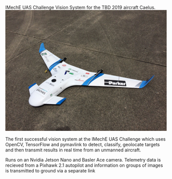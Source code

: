 IMechE UAS Challenge Vision System for the TBD 2019 aircraft Caelus. 
![TBD_Caelus](TBD_Caelus.jpg)

The first successful vision system at the IMechE UAS Challenge which uses OpenCV, TensorFlow and pymavlink to detect, classify, geolocate targets and then transmit results in real time from an unmanned aircraft. 

Runs on an Nvidia Jetson Nano and Basler Ace camera. Telemetry data is recieved from a Pixhawk 2.1 autopilot and information on groups of images is transmitted to ground via a separate link
